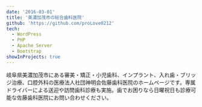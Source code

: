 ```yaml
---
date: '2016-03-01'
title: '美濃加茂市の総合歯科医院'
github: 'https://github.com/proLove0212'
tech:
  - WordPress
  - PHP
  - Apache Server
  - Bootstrap
showInProjects: true
---
```


岐阜県美濃加茂市にある審美・矯正・小児歯科、インプラント、入れ歯・ブリッジ治療、口腔外科の医療法人社団神明会佐藤歯科医院のホームページです。専属ドライバーによる送迎や訪問歯科診療も実施。歯でお困りなら日曜祝日も診療可能な佐藤歯科医院にお問い合わせください。
